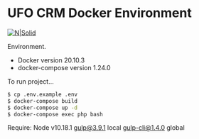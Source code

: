 # UFO CRM Docker Environment

[![N|Solid](https://cldup.com/dTxpPi9lDf.thumb.png)](https://nodesource.com/products/nsolid)

Environment.

  - Docker version 20.10.3
  - docker-compose version 1.24.0

To run project...

```sh
$ cp .env.example .env
$ docker-compose build
$ docker-compose up -d
$ docker-compose exec php bash
```

Require:
Node v10.18.1
gulp@3.9.1 local
gulp-cli@1.4.0 global
